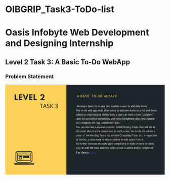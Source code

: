 # OIBGRIP_Task3-ToDo-list

# Oasis Infobyte Web Development and Designing Internship 

## Level 2 Task 3: A Basic To-Do WebApp

### Problem Statement 
![](./screenshot.jpg)
